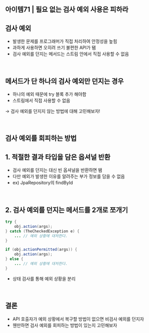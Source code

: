 ## 아이템71 | 필요 없는 검사 예외 사용은 피하라


## 검사 예외

- 발생한 문제를 프로그래머가 직접 처리하여 안정성을 높힘
- 과하게 사용하면 오히려 쓰기 불편한 API가 됌
- 검사 예외를 던지는 메서드는 스트림 안에서 직접 사용할 수 없음

<br>

## 메서드가 단 하나의 검사 예외만 던지는 경우

- 하나의 예외 때문에 try 블록 추가 해야함
- 스트림에서 직접 사용할 수 없음

→ 검사 예외를 던지지 않는 방법에 대해 고민해보자!

<br>

## 검사 예외를 회피하는 방법

## 1. 적절한 결과 타입을 담은 옵셔널 반환

- 검사 예외를 던지는 대신 빈 옵셔널을 반환하면 됌
- 다만 예외가 발생한 이유를 알려주는 부가 정보를 담을 수 없음
- ex) JpaRepository의 findById

<br>

## 2. 검사 예외를 던지는 메서드를 2개로 쪼개기

```java
try {
    obj.action(args);
} catch (TheCheckedException e) {
    ... // 예외 상황에 대처한다.
}
```

```java
if (obj.actionPermitted(args)) { 
    obj.action(args);
} else {
    ... // 예외 상황에 대처한다.
}
```

- 상태 검사를 통해 예외 상황을 분리

<br>

## 결론

- API 호출자가 예외 상황에서 복구할 방법이 없으면 비검사 예외를 던지자
- 웬만하면 검사 예외를 회피하는 방법이 있는지 고민해보자
